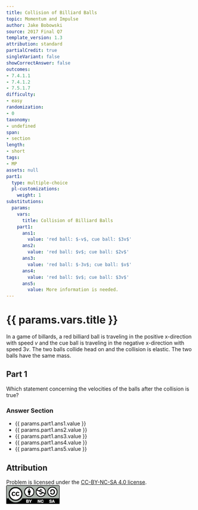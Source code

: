 ```yaml
---
title: Collision of Billiard Balls
topic: Momentum and Impulse
author: Jake Bobowski
source: 2017 Final Q7
template_version: 1.3
attribution: standard
partialCredit: true
singleVariant: false
showCorrectAnswer: false
outcomes:
- 7.4.1.1
- 7.4.1.2
- 7.5.1.7
difficulty:
- easy
randomization:
- 0
taxonomy:
- undefined
span:
- section
length:
- short
tags:
- MP
assets: null
part1:
  type: multiple-choice
  pl-customizations:
    weight: 1
substitutions:
  params:
    vars:
      title: Collision of Billiard Balls
    part1:
      ans1:
        value: 'red ball: $-v$, cue ball: $3v$'
      ans2:
        value: 'red ball: $v$; cue ball: $2v$'
      ans3:
        value: 'red ball: $-3v$; cue ball: $v$'
      ans4:
        value: 'red ball: $v$; cue ball: $3v$'
      ans5:
        value: More information is needed.
---
```

# {{ params.vars.title }}
In a game of billards, a red billiard ball is traveling in the positive x-direction with speed $v$ and the cue ball is traveling in the negative x-direction with speed $3v$.
The two balls collide head on and the collision is elastic.
The two balls have the same mass.

## Part 1

Which statement concerning the velocities of the balls after the collision is true?

### Answer Section

- {{ params.part1.ans1.value }}
- {{ params.part1.ans2.value }}
- {{ params.part1.ans3.value }}
- {{ params.part1.ans4.value }}
- {{ params.part1.ans5.value }}

## Attribution

Problem is licensed under the [CC-BY-NC-SA 4.0 license](https://creativecommons.org/licenses/by-nc-sa/4.0/).<br> ![The Creative Commons 4.0 license requiring attribution-BY, non-commercial-NC, and share-alike-SA license.](https://raw.githubusercontent.com/firasm/bits/master/by-nc-sa.png)
